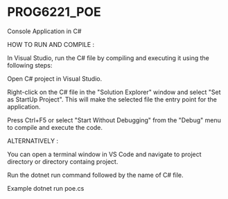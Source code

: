 # PROG6221_POE
Console Application in C#

HOW TO RUN AND COMPILE :

In Visual Studio,  run the C# file by compiling and executing it using the following steps:

Open C# project in Visual Studio.

Right-click on the C# file in the "Solution Explorer" window and select "Set as StartUp Project". This will make the selected file the entry point for the application.

Press Ctrl+F5 or select "Start Without Debugging" from the "Debug" menu to compile and execute the code.



ALTERNATIVELY :

You can open a terminal window in VS Code and navigate to project directory or directory containg project.

Run the dotnet run command followed by the name of C# file.

Example dotnet run poe.cs

